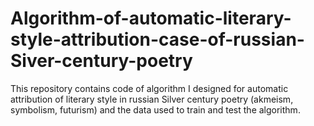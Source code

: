 # Algorithm-of-automatic-literary-style-attribution-case-of-russian-Siver-century-poetry
This repository contains code of algorithm I designed for automatic attribution of literary style in russian Silver century poetry (akmeism, symbolism, futurism) and the data used to train and test the algorithm.
